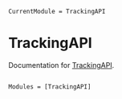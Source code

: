 ```@meta
CurrentModule = TrackingAPI
```

# TrackingAPI

Documentation for [TrackingAPI](https://github.com/pebeto/TrackingAPI.jl.git).

```@index
```

```@autodocs
Modules = [TrackingAPI]
```
